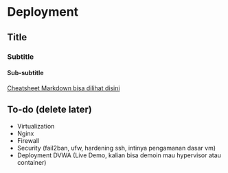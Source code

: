 # Deployment

## Title
### Subtitle
#### Sub-subtitle

[Cheatsheet Markdown bisa dilihat disini](https://github.com/adam-p/markdown-here/wiki/Markdown-Cheatsheet)

## To-do (delete later)
- Virtualization
- Nginx
- Firewall
- Security (fail2ban, ufw, hardening ssh, intinya pengamanan dasar vm)
- Deployment DVWA (Live Demo, kalian bisa demoin mau hypervisor atau container)
